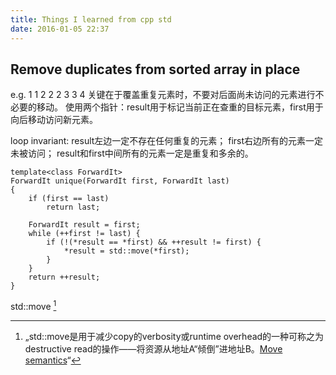 ```yaml
---
title: Things I learned from cpp std
date: 2016-01-05 22:37
---
```


## Remove duplicates from sorted array in place

e.g. 1 1 2 2 2 3 3 4
关键在于覆盖重复元素时，不要对后面尚未访问的元素进行不必要的移动。
使用两个指针：result用于标记当前正在查重的目标元素，first用于向后移动访问新元素。

loop invariant:
result左边一定不存在任何重复的元素；
first右边所有的元素一定未被访问；
result和first中间所有的元素一定是重复和多余的。

```
template<class ForwardIt>
ForwardIt unique(ForwardIt first, ForwardIt last)
{
    if (first == last)
        return last;
 
    ForwardIt result = first;
    while (++first != last) {
        if (!(*result == *first) && ++result != first) {
            *result = std::move(*first);
        }
    }
    return ++result;
}
```
std::move [^1]

[^1]: „std::move是用于减少copy的verbosity或runtime overhead的一种可称之为destructive read的操作——将资源从地址A“倾倒”进地址B。[Move semantics][1]“

[1]: http://www.open-std.org/jtc1/sc22/wg21/docs/papers/2006/n2027.html#Move_Semantics
